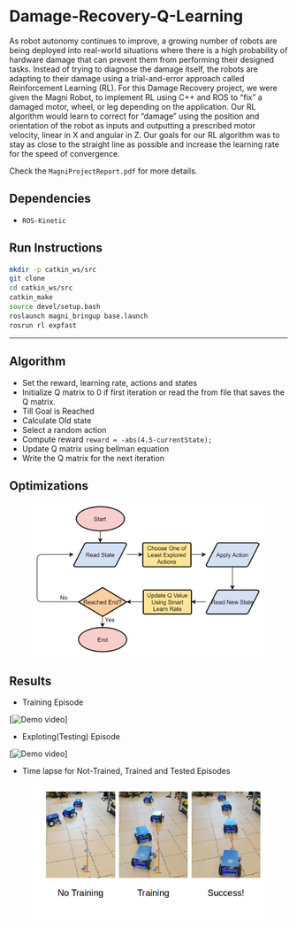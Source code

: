 # Damage-Recovery-Q-Learning

As robot autonomy continues to improve, a growing number of robots are being deployed into real-world situations where there is a high probability of hardware damage that can prevent them from performing their designed tasks. Instead of trying to diagnose the damage itself, the robots are adapting to their damage using a trial-and-error approach called Reinforcement Learning (RL). For this Damage Recovery project, we were given the Magni Robot, to implement RL using C++ and ROS to “fix” a damaged motor, wheel, or leg depending on the application. Our RL algorithm would learn to correct for “damage” using the position and orientation of the robot as inputs and outputting a prescribed motor velocity, linear in X and angular in Z. Our goals for our RL algorithm was to stay as close to the straight line as possible and increase the learning rate for the speed of convergence.

Check the  `MagniProjectReport.pdf` for more details.


## Dependencies


* `ROS-Kinetic`



## Run Instructions

```bash
mkdir -p catkin_ws/src
git clone 
cd catkin_ws/src
catkin_make
source devel/setup.bash
roslaunch magni_bringup base.launch
rosrun rl expfast

```
---
## Algorithm

* Set the reward, learning rate, actions and states
* Initialize Q matrix to 0 if first iteration or read the from file that saves the Q matrix.
* Till Goal is Reached
 * Calculate Old state
 * Select a random action 
 * Compute reward   `reward = -abs(4.5-currentState);`
 * Update Q matrix using bellman equation
* Write the Q matrix for the next iteration
 
## Optimizations

<figure>
 <img src="./Images/op.png" width="712" alt="Combined Image" />
 <figcaption>
 <p></p> 
 </figcaption>
</figure>



## Results

* Training Episode

[![Demo video](Images/g1.gif)]

* Exploting(Testing) Episode

[![Demo video](Images/g2.gif)]

* Time lapse for Not-Trained, Trained and Tested Episodes
<figure>
 <img src="./Images/result.png" width="712" alt="Combined Image" />
 <figcaption>
 <p></p> 
 </figcaption>
</figure>







